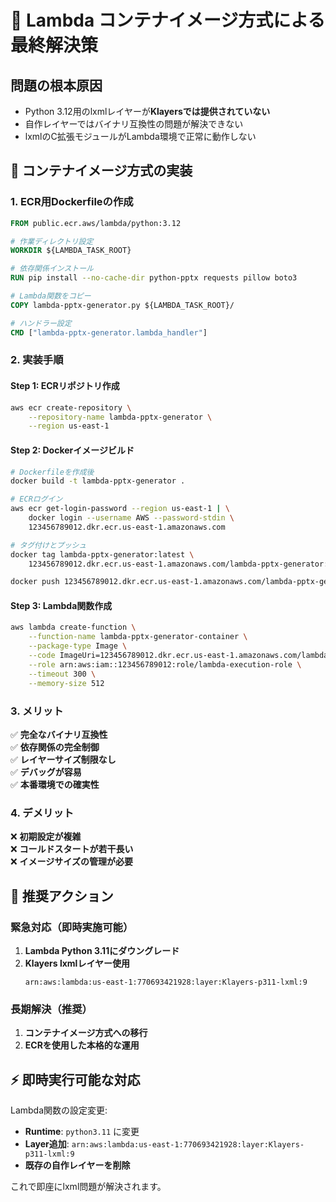 # 🐳 Lambda コンテナイメージ方式による最終解決策

## 問題の根本原因
- Python 3.12用のlxmlレイヤーが**Klayersでは提供されていない**
- 自作レイヤーではバイナリ互換性の問題が解決できない
- lxmlのC拡張モジュールがLambda環境で正常に動作しない

## 🚀 コンテナイメージ方式の実装

### 1. ECR用Dockerfileの作成
```dockerfile
FROM public.ecr.aws/lambda/python:3.12

# 作業ディレクトリ設定
WORKDIR ${LAMBDA_TASK_ROOT}

# 依存関係インストール
RUN pip install --no-cache-dir python-pptx requests pillow boto3

# Lambda関数をコピー
COPY lambda-pptx-generator.py ${LAMBDA_TASK_ROOT}/

# ハンドラー設定
CMD ["lambda-pptx-generator.lambda_handler"]
```

### 2. 実装手順

#### Step 1: ECRリポジトリ作成
```bash
aws ecr create-repository \
    --repository-name lambda-pptx-generator \
    --region us-east-1
```

#### Step 2: Dockerイメージビルド
```bash
# Dockerfileを作成後
docker build -t lambda-pptx-generator .

# ECRログイン
aws ecr get-login-password --region us-east-1 | \
    docker login --username AWS --password-stdin \
    123456789012.dkr.ecr.us-east-1.amazonaws.com

# タグ付けとプッシュ
docker tag lambda-pptx-generator:latest \
    123456789012.dkr.ecr.us-east-1.amazonaws.com/lambda-pptx-generator:latest

docker push 123456789012.dkr.ecr.us-east-1.amazonaws.com/lambda-pptx-generator:latest
```

#### Step 3: Lambda関数作成
```bash
aws lambda create-function \
    --function-name lambda-pptx-generator-container \
    --package-type Image \
    --code ImageUri=123456789012.dkr.ecr.us-east-1.amazonaws.com/lambda-pptx-generator:latest \
    --role arn:aws:iam::123456789012:role/lambda-execution-role \
    --timeout 300 \
    --memory-size 512
```

### 3. メリット

✅ **完全なバイナリ互換性**  
✅ **依存関係の完全制御**  
✅ **レイヤーサイズ制限なし**  
✅ **デバッグが容易**  
✅ **本番環境での確実性**  

### 4. デメリット

❌ **初期設定が複雑**  
❌ **コールドスタートが若干長い**  
❌ **イメージサイズの管理が必要**  

## 🎯 推奨アクション

### 緊急対応（即時実施可能）
1. **Lambda Python 3.11にダウングレード**
2. **Klayers lxmlレイヤー使用**
   ```
   arn:aws:lambda:us-east-1:770693421928:layer:Klayers-p311-lxml:9
   ```

### 長期解決（推奨）
1. **コンテナイメージ方式への移行**
2. **ECRを使用した本格的な運用**

## ⚡ 即時実行可能な対応

Lambda関数の設定変更:
- **Runtime**: `python3.11` に変更
- **Layer追加**: `arn:aws:lambda:us-east-1:770693421928:layer:Klayers-p311-lxml:9`
- **既存の自作レイヤーを削除**

これで即座にlxml問題が解決されます。